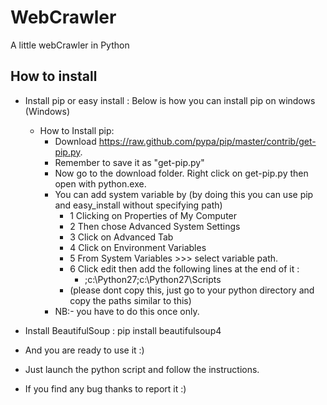 # WebCrawler
A little webCrawler in Python


## How to install

* Install pip or easy install : 
    Below is how you can install pip on windows
	(Windows)
	* How to Install pip:
	    * Download https://raw.github.com/pypa/pip/master/contrib/get-pip.py.
	    * Remember to save it as "get-pip.py"
	    * Now go to the download folder. Right click on get-pip.py then open with python.exe.
	    * You can add system variable by
	    (by doing this you can use pip and easy_install without specifying path)
		    * 1 Clicking on Properties of My Computer
		    * 2 Then chose Advanced System Settings
		    * 3 Click on Advanced Tab
		    * 4 Click on Environment Variables
		    * 5 From System Variables >>> select variable path.
		    * 6 Click edit then add the following lines at the end of it :
		     	* ;c:\Python27;c:\Python27\Scripts
		    * (please dont copy this, just go to your python directory and copy the paths similar to this)
	   * NB:- you have to do this once only.

* Install BeautifulSoup :
	    pip install beautifulsoup4

* And you are ready to use it :)

* Just launch the python script and follow the instructions.

* If you find any bug thanks to report it :)


